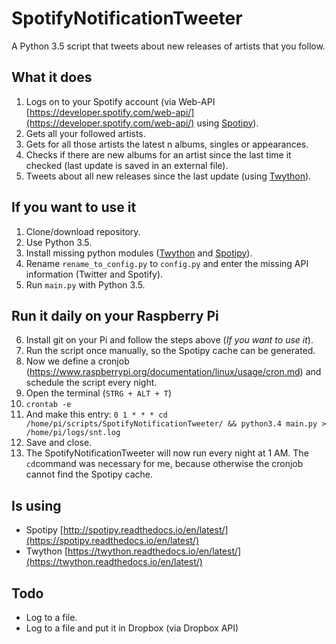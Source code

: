 # SpotifyNotificationTweeter
A Python 3.5 script that tweets about new releases of artists that you follow.

## What it does 
1. Logs on to your Spotify account (via Web-API [https://developer.spotify.com/web-api/](https://developer.spotify.com/web-api/) using [Spotipy](https://spotipy.readthedocs.io/en/latest/)).
2. Gets all your followed artists.
3. Gets for all those artists the latest n albums, singles or appearances.
4. Checks if there are new albums for an artist since the last time it checked (last update is saved in an external file).
5. Tweets about all new releases since the last update (using [Twython](https://twython.readthedocs.io/en/latest/)).

## If you want to use it
1. Clone/download repository.
2. Use Python 3.5.
3. Install missing python modules ([Twython](https://twython.readthedocs.io/en/latest/) and [Spotipy](https://spotipy.readthedocs.io/en/latest/)).
4. Rename `rename_to_config.py` to `config.py` and enter the missing API information (Twitter and Spotify).
5. Run `main.py` with Python 3.5.

## Run it daily on your Raspberry Pi
6. Install git on your Pi and follow the steps above (_If you want to use it_). 
7. Run the script once manually, so the Spotipy cache can be generated.
8. Now we define a cronjob (https://www.raspberrypi.org/documentation/linux/usage/cron.md) and schedule the script every night.
  1. Open the terminal (`STRG + ALT + T`)
  2. `crontab -e`
  3. And make this entry: `0 1 * * * cd /home/pi/scripts/SpotifyNotificationTweeter/ && python3.4 main.py > /home/pi/logs/snt.log`
  4. Save and close.
9. The SpotifyNotificationTweeter will now run every night at 1 AM. The `cd`command was necessary for me, because otherwise the cronjob cannot find the Spotipy cache.

## Is using
* Spotipy [http://spotipy.readthedocs.io/en/latest/](https://spotipy.readthedocs.io/en/latest/)
* Twython [https://twython.readthedocs.io/en/latest/](https://twython.readthedocs.io/en/latest/)

## Todo
* Log to a file.
* Log to a file and put it in Dropbox (via Dropbox API)
